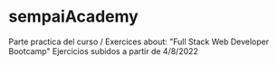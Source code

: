# sempaiAcademy
Parte practica del curso / Exercices about:  "Full Stack Web Developer Bootcamp" 
Ejercicios subidos a partir de 4/8/2022

